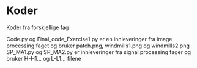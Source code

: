 # Koder
Koder fra forskjellige fag

Code.py og Final_code_Exercise1.py er en innleveringer fra image processing faget og bruker patch.png, windmills1.png og windmills2.png 
SP_MA1.py og SP_MA2.py er innleveringer fra signal processing fager og bruker H-H1... og L-L1... filene
